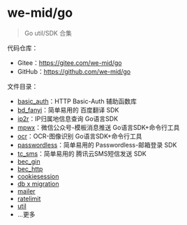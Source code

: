 # we-mid/go

> Go util/SDK 合集

代码仓库：

- Gitee：https://gitee.com/we-mid/go
- GitHub：https://github.com/we-mid/go

文件目录：

- [basic_auth](./basic_auth/README.md)：HTTP Basic-Auth 辅助函数库
- [bd_fanyi](./bd_fanyi/README.md)：简单易用的 百度翻译 SDK
- [ip2r](./ip2r/README.md)：IP归属地信息查询 Go语言SDK
- [mpwx](./mpwx/README.md)：微信公众号-模板消息推送 Go语言SDK+命令行工具
- [ocr](./ocr/README.md)：OCR-图像识别 Go语言SDK+命令行工具
- [passwordless](./passwordless/README.md)：简单易用的 Passwordless-邮箱登录 SDK
- [tc_sms](./tc_sms/README.md)：简单易用的 腾讯云SMS短信发送 SDK
- [bec_gin](./bec_gin)
- [bec_http](./bec_http)
- [cookiesession](./cookiesession)
- [db x migration](./db)
- [mailer](./mailer)
- [ratelimit](./ratelimit)
- [util](./util)
- ...更多

